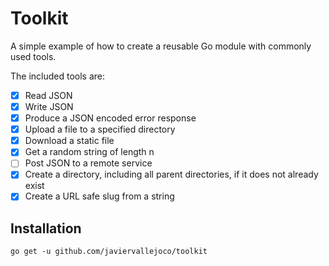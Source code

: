 # Toolkit

A simple example of how to create a reusable Go module with commonly used tools.

The included tools are:

- [X] Read JSON
- [X] Write JSON
- [X] Produce a JSON encoded error response
- [X] Upload a file to a specified directory
- [X] Download a static file
- [X] Get a random string of length n
- [ ] Post JSON to a remote service 
- [X] Create a directory, including all parent directories, if it does not already exist
- [X] Create a URL safe slug from a string

## Installation

`go get -u github.com/javiervallejoco/toolkit`
